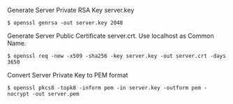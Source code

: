 Generate Server Private RSA Key server.key

```
$ openssl genrsa -out server.key 2048
```

Generate Server Public Certificate server.crt. Use localhost as Common Name.

```
$ openssl req -new -x509 -sha256 -key server.key -out server.crt -days 3650
```

Convert Server Private Key to PEM format

```
$ openssl pkcs8 -topk8 -inform pem -in server.key -outform pem -nocrypt -out server.pem
```

